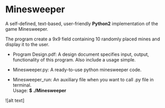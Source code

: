 # Minesweeper
A self-defined, text-based, user-friendly **Python2** implementation of the game Minesweeper.

The program create a 9x9 field containing 10 randomly placed mines and display it to the user.

* Program Design.pdf:
A design document specifies input, output, functionality of this program. Also include a usage simple.

* Minesweeper.py:
A ready-to-use python minesweeper code.

* Minesweeper_run:
An auxiliary file when you want to call .py file in terminal. <br /> Usage: **$ ./Minesweeper**

![alt text]
